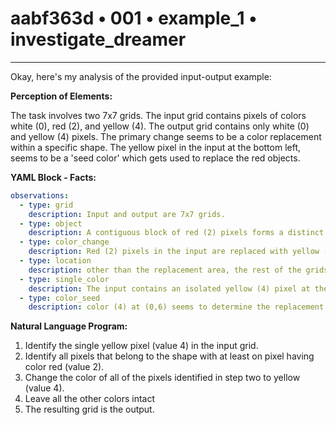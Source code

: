 # aabf363d • 001 • example_1 • investigate_dreamer

---
Okay, here's my analysis of the provided input-output example:

**Perception of Elements:**

The task involves two 7x7 grids. The input grid contains pixels of colors white (0), red (2), and yellow (4). The output grid contains only white (0) and yellow (4) pixels. The primary change seems to be a color replacement within a specific shape. The yellow pixel in the input at the bottom left, seems to be a 'seed color' which gets used to replace the red objects.

**YAML Block - Facts:**



```yaml
observations:
  - type: grid
    description: Input and output are 7x7 grids.
  - type: object
    description: A contiguous block of red (2) pixels forms a distinct shape in the input.
  - type: color_change
    description: Red (2) pixels in the input are replaced with yellow (4) pixels in the output.
  - type: location
    description: other than the replacement area, the rest of the grids are white.
  - type: single_color
    description: The input contains an isolated yellow (4) pixel at the bottom left (0,6)
  - type: color_seed
    description: color (4) at (0,6) seems to determine the replacement color
```



**Natural Language Program:**

1.  Identify the single yellow pixel (value 4) in the input grid.
2.  Identify all pixels that belong to the shape with at least on pixel having color red (value 2).
3.  Change the color of all of the pixels identified in step two to yellow (value 4).
4.  Leave all the other colors intact
5.  The resulting grid is the output.

